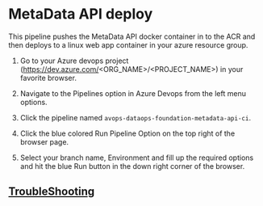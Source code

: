 # MetaData API deploy

This pipeline pushes the MetaData API docker container in to the ACR and then deploys to a linux web app container in your azure resource group.

1. Go to your Azure devops project (https://dev.azure.com/<ORG_NAME>/<PROJECT_NAME>) in your favorite browser.

2. Navigate to the Pipelines option in Azure Devops from the left menu options.

3. Click the pipeline named `avops-dataops-foundation-metadata-api-ci`.

4. Click the blue colored Run Pipeline Option on the top right of the browser page.

5. Select your branch name, Environment and fill up the required options and hit the blue Run button in the down right corner of the browser.

## [TroubleShooting](TrobuleShooting.md)